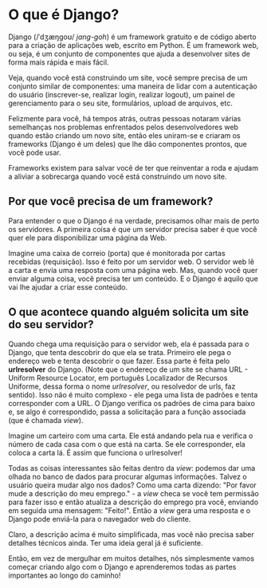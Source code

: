 # O que é Django?

Django (/ˈdʒæŋɡoʊ/ _jang-goh_) é um framework gratuito e de código aberto para a criação de aplicações web, escrito em Python. É um framework web, ou seja, é um conjunto de componentes que ajuda a desenvolver sites de forma mais rápida e mais fácil.

Veja, quando você está construindo um site, você sempre precisa de um conjunto similar de componentes: uma maneira de lidar com
a autenticação do usuário (inscrever-se, realizar login, realizar logout), um painel de gerenciamento para o seu site,
formulários, upload de arquivos, etc.

Felizmente para você, há tempos atrás, outras pessoas notaram várias semelhanças nos problemas enfrentados pelos desenvolvedores web quando estão criando um novo site, então eles uniram-se e criaram os frameworks (Django é um deles) que lhe dão componentes prontos, que você pode usar.

Frameworks existem para salvar você de ter que reinventar a roda e ajudam a aliviar a sobrecarga quando você está construindo um
novo site.

## Por que você precisa de um framework?

Para entender o que o Django é na verdade, precisamos olhar mais de perto os servidores. A primeira coisa é que um servidor precisa saber é que você quer ele para disponibilizar uma página da Web.

Imagine uma caixa de correio (porta) que é monitorada por cartas recebidas (requisição). Isso é feito por um servidor web. O servidor web lê a carta e envia uma resposta com uma página web. Mas, quando você quer enviar alguma coisa, você precisa ter um
conteúdo. E o Django é aquilo que vai lhe ajudar a criar esse conteúdo.

## O que acontece quando alguém solicita um site do seu servidor?

Quando chega uma requisição para o servidor web, ela é passada para o Django, que tenta descobrir do que ela se trata. Primeiro
ele pega o endereço web e tenta descobrir o que fazer. Essa parte é feita pelo **urlresolver** do Django. (Note que o endereço de um site se chama URL - Uniform Resource Locator, em português Localizador de Recursos Uniforme, dessa forma o nome *urlresolver*, ou resolvedor de urls, faz sentido). Isso não é muito complexo - ele pega uma lista de padrões e tenta corresponder com a URL. O Django verifica os padrões de cima para baixo e, se algo é correspondido, passa a solicitação para a função associada (que é chamada *view*).

Imagine um carteiro com uma carta. Ele está andando pela rua e verifica o número de cada casa com o que está na carta. Se ele
corresponder, ela coloca a carta lá. É assim que funciona o urlresolver!

Todas as coisas interessantes são feitas dentro da *view*: podemos dar uma olhada no banco de dados para procurar algumas informações. Talvez o usuário queira mudar algo nos dados? Como uma carta dizendo: "Por favor mude a descrição do meu emprego." - a *view* checa se você tem permissão para fazer isso e então atualiza a descrição do emprego pra você, enviando em seguida uma mensagem: "Feito!". Então a *view* gera uma resposta e o Django pode enviá-la para o navegador web do cliente.

Claro, a descrição acima é muito simplificada, mas você não precisa saber detalhes técnicos ainda. Ter uma ideia geral já é suficiente.

Então, em vez de mergulhar em muitos detalhes, nós simplesmente vamos começar criando algo com o Django e aprenderemos todas as partes importantes ao longo do caminho!
